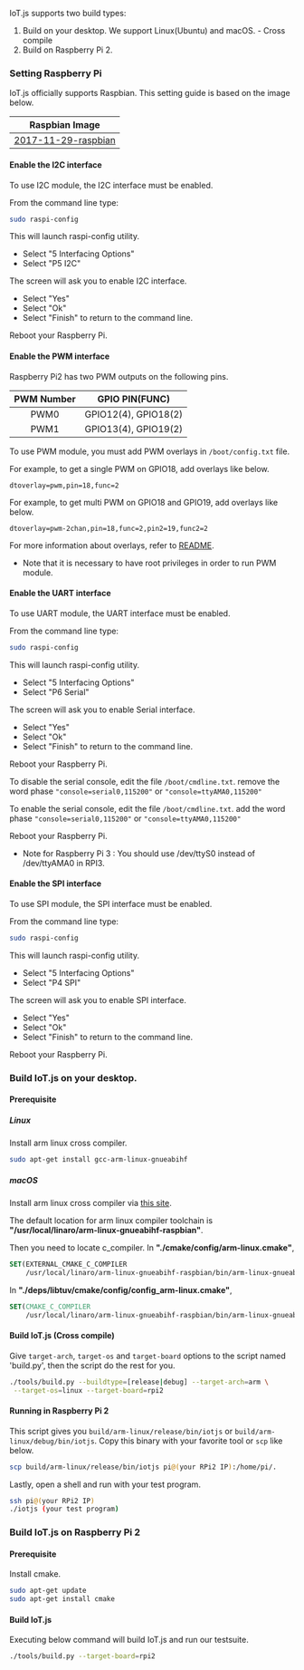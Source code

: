 
IoT.js supports two build types:

1. Build on your desktop. We support Linux(Ubuntu) and macOS. - Cross compile
2. Build on Raspberry Pi 2.

### Setting Raspberry Pi

IoT.js officially supports Raspbian.
This setting guide is based on the image below.

|Raspbian Image |
|----------|
| [2017-11-29-raspbian](http://downloads.raspberrypi.org/raspbian/images/raspbian-2017-12-01/) |

#### Enable the I2C interface

To use I2C module, the I2C interface must be enabled.

From the command line type:
```bash
sudo raspi-config
```
This will launch raspi-config utility.
   * Select "5 Interfacing Options"
   * Select "P5 I2C"

The screen will ask you to enable I2C interface.
   * Select "Yes"
   * Select "Ok"
   * Select "Finish" to return to the command line.

Reboot your Raspberry Pi.

#### Enable the PWM interface

Raspberry Pi2 has two PWM outputs on the following pins.

| PWM Number | GPIO PIN(FUNC) |
| :---: | :---: |
| PWM0 | GPIO12(4), GPIO18(2) |
| PWM1 | GPIO13(4), GPIO19(2) |

To use PWM module, you must add PWM overlays in `/boot/config.txt` file.

For example, to get a single PWM on GPIO18, add overlays like below.
```
dtoverlay=pwm,pin=18,func=2
```

For example, to get multi PWM on GPIO18 and GPIO19, add overlays like below.
```
dtoverlay=pwm-2chan,pin=18,func=2,pin2=19,func2=2
```

For more information about overlays, refer to [README](https://github.com/raspberrypi/linux/blob/rpi-4.9.y/arch/arm/boot/dts/overlays/README).

* Note that it is necessary to have root privileges in order to run PWM module.

#### Enable the UART interface

To use UART module, the UART interface must be enabled.

From the command line type:
```bash
sudo raspi-config
```
This will launch raspi-config utility.
   * Select "5 Interfacing Options"
   * Select "P6 Serial"

The screen will ask you to enable Serial interface.
   * Select "Yes"
   * Select "Ok"
   * Select "Finish" to return to the command line.

Reboot your Raspberry Pi.

To disable the serial console, edit the file `/boot/cmdline.txt`.
remove the word phase ```"console=serial0,115200"``` or ```"console=ttyAMA0,115200"```

To enable the serial console, edit the file `/boot/cmdline.txt`.
add the word phase ```"console=serial0,115200"``` or ```"console=ttyAMA0,115200"```

Reboot your Raspberry Pi.

* Note for Raspberry Pi 3 : You should use /dev/ttyS0 instead of /dev/ttyAMA0 in RPI3.

#### Enable the SPI interface

To use SPI module, the SPI interface must be enabled.

From the command line type:
```bash
sudo raspi-config
```
This will launch raspi-config utility.
   * Select "5 Interfacing Options"
   * Select "P4 SPI"

The screen will ask you to enable SPI interface.
   * Select "Yes"
   * Select "Ok"
   * Select "Finish" to return to the command line.

Reboot your Raspberry Pi.

### Build IoT.js on your desktop.

#### Prerequisite
##### Linux

Install arm linux cross compiler.

``` bash
sudo apt-get install gcc-arm-linux-gnueabihf
```

##### macOS

Install arm linux cross compiler via [this site](http://www.welzels.de/blog/en/arm-cross-compiling-with-mac-os-x/).

The default location for arm linux compiler toolchain is **"/usr/local/linaro/arm-linux-gnueabihf-raspbian"**.

Then you need to locate c_compiler.
In **"./cmake/config/arm-linux.cmake"**,
``` cmake
SET(EXTERNAL_CMAKE_C_COMPILER
    /usr/local/linaro/arm-linux-gnueabihf-raspbian/bin/arm-linux-gnueabihf-gcc)
```
In **"./deps/libtuv/cmake/config/config_arm-linux.cmake"**,
``` cmake
SET(CMAKE_C_COMPILER
    /usr/local/linaro/arm-linux-gnueabihf-raspbian/bin/arm-linux-gnueabihf-gcc)
```

#### Build IoT.js (Cross compile)
Give `target-arch`, `target-os` and `target-board` options to the script named 'build.py', then the script do the rest for you.

``` bash
./tools/build.py --buildtype=[release|debug] --target-arch=arm \
 --target-os=linux --target-board=rpi2
```

#### Running in Raspberry Pi 2

This script gives you `build/arm-linux/release/bin/iotjs` or `build/arm-linux/debug/bin/iotjs`.
Copy this binary with your favorite tool or `scp` like below.

``` bash
scp build/arm-linux/release/bin/iotjs pi@(your RPi2 IP):/home/pi/.
```

Lastly, open a shell and run with your test program.

``` bash
ssh pi@(your RPi2 IP)
./iotjs (your test program)
```

### Build IoT.js on Raspberry Pi 2

#### Prerequisite
Install cmake.
```bash
sudo apt-get update
sudo apt-get install cmake
```

#### Build IoT.js
Executing below command will build IoT.js and run our testsuite.

``` bash
./tools/build.py --target-board=rpi2
```
